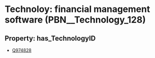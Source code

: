 # Technoloy: __financial management software__ (PBN__Technology_128)

## Property: has_TechnologyID

* [Q974828](Q974828)

